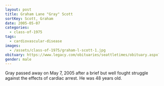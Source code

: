 ```yaml
---
layout: post
title: Graham Lane "Gray" Scott
sortKey: Scott, Graham
date: 2005-05-07
categories:
  - class-of-1975
tags:
  - cardiovascular-disease
images:
  - /assets/class-of-1975/graham-l-scott-1.jpg
obituary: https://www.legacy.com/obituaries/seattletimes/obituary.aspx?n=Graham-Scott&pid=3542311
gender: male
---
```

Gray passed away on May 7, 2005 after a brief but well fought struggle against the effects of cardiac arrest. He was 48 years old.
